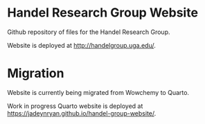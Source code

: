 # Handel Research Group Website

Github repository of files for the Handel Research Group.

Website is deployed at <http://handelgroup.uga.edu/>.

# Migration

Website is currently being migrated from Wowchemy to Quarto. 

Work in progress Quarto website is deployed at <https://jadeynryan.github.io/handel-group-website/>.